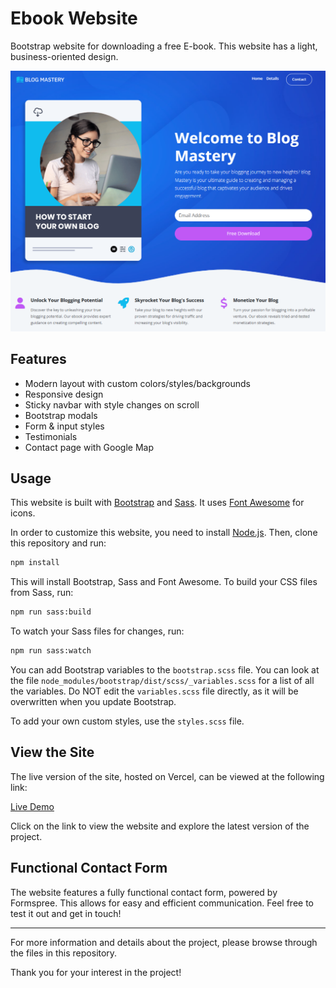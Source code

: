 # Ebook Website

Bootstrap website for downloading a free E-book. This website has a light, business-oriented design.

<img src="./images/screen.PNG"  />

## Features

- Modern layout with custom colors/styles/backgrounds
- Responsive design
- Sticky navbar with style changes on scroll
- Bootstrap modals
- Form & input styles
- Testimonials
- Contact page with Google Map

## Usage

This website is built with [Bootstrap](https://getbootstrap.com/) and [Sass](https://sass-lang.com/). It uses [Font Awesome](https://fontawesome.com/) for icons.

In order to customize this website, you need to install [Node.js](https://nodejs.org/en/). Then, clone this repository and run:

```bash
npm install
```

This will install Bootstrap, Sass and Font Awesome. To build your CSS files from Sass, run:

```bash
npm run sass:build
```

To watch your Sass files for changes, run:

```bash
npm run sass:watch
```

You can add Bootstrap variables to the `bootstrap.scss` file. You can look at the file `node_modules/bootstrap/dist/scss/_variables.scss` for a list of all the variables. Do NOT edit the `variables.scss` file directly, as it will be overwritten when you update Bootstrap.

To add your own custom styles, use the `styles.scss` file.

## View the Site

The live version of the site, hosted on Vercel, can be viewed at the following link:

[Live Demo](https://ebook-website-khaki.vercel.app/index.html)

Click on the link to view the website and explore the latest version of the project.

## Functional Contact Form

The website features a fully functional contact form, powered by Formspree. This allows for easy and efficient communication. Feel free to test it out and get in touch!

---

For more information and details about the project, please browse through the files in this repository.

Thank you for your interest in the project!

